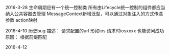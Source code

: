 2016-3-28
生命周期应有一个统一控制类
所有由Lifecycle统一控制的组件都应当纳入公共容器去管理
MessageContext新增泛型，可以通过对象注入的方式传递参数
action映射


2016-4-10
历史bug 
描述：
	请求配置的url 形如ios  请求时iosxxxx 也能访问成功 
原因：
    根据前缀匹配
    
    
2016-4-12

